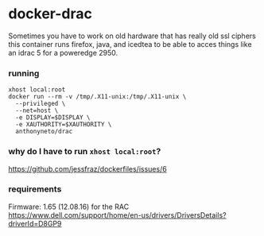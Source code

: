 # docker-drac
Sometimes you have to work on old hardware that has really old ssl ciphers this container runs firefox, java, and icedtea to be able to acces things like an idrac 5 for a poweredge 2950.

### running
```
xhost local:root
docker run --rm -v /tmp/.X11-unix:/tmp/.X11-unix \
  --privileged \
  --net=host \
  -e DISPLAY=$DISPLAY \
  -e XAUTHORITY=$XAUTHORITY \
  anthonyneto/drac
```

### why do I have to run `xhost local:root`?
https://github.com/jessfraz/dockerfiles/issues/6

### requirements
Firmware: 1.65 (12.08.16) for the RAC
https://www.dell.com/support/home/en-us/drivers/DriversDetails?driverId=D8GP9
